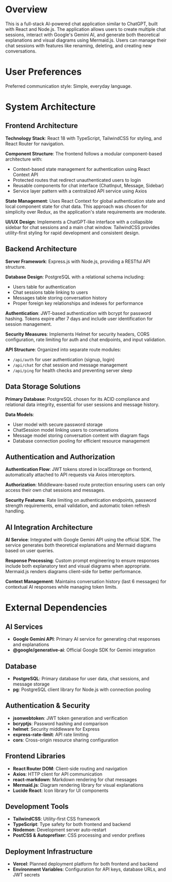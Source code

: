 # Overview

This is a full-stack AI-powered chat application similar to ChatGPT, built with React and Node.js. The application allows users to create multiple chat sessions, interact with Google's Gemini AI, and generate both theoretical explanations and visual diagrams using Mermaid.js. Users can manage their chat sessions with features like renaming, deleting, and creating new conversations.

# User Preferences

Preferred communication style: Simple, everyday language.

# System Architecture

## Frontend Architecture

**Technology Stack**: React 18 with TypeScript, TailwindCSS for styling, and React Router for navigation.

**Component Structure**: The frontend follows a modular component-based architecture with:
- Context-based state management for authentication using React Context API
- Protected routes that redirect unauthenticated users to login
- Reusable components for chat interface (ChatInput, Message, Sidebar)
- Service layer pattern with a centralized API service using Axios

**State Management**: Uses React Context for global authentication state and local component state for chat data. This approach was chosen for simplicity over Redux, as the application's state requirements are moderate.

**UI/UX Design**: Implements a ChatGPT-like interface with a collapsible sidebar for chat sessions and a main chat window. TailwindCSS provides utility-first styling for rapid development and consistent design.

## Backend Architecture

**Server Framework**: Express.js with Node.js, providing a RESTful API structure.

**Database Design**: PostgreSQL with a relational schema including:
- Users table for authentication
- Chat sessions table linking to users
- Messages table storing conversation history
- Proper foreign key relationships and indexes for performance

**Authentication**: JWT-based authentication with bcrypt for password hashing. Tokens expire after 7 days and include user identification for session management.

**Security Measures**: Implements Helmet for security headers, CORS configuration, rate limiting for auth and chat endpoints, and input validation.

**API Structure**: Organized into separate route modules:
- `/api/auth` for user authentication (signup, login)
- `/api/chat` for chat session and message management
- `/api/ping` for health checks and preventing server sleep

## Data Storage Solutions

**Primary Database**: PostgreSQL chosen for its ACID compliance and relational data integrity, essential for user sessions and message history.

**Data Models**: 
- User model with secure password storage
- ChatSession model linking users to conversations
- Message model storing conversation content with diagram flags
- Database connection pooling for efficient resource management

## Authentication and Authorization

**Authentication Flow**: JWT tokens stored in localStorage on frontend, automatically attached to API requests via Axios interceptors.

**Authorization**: Middleware-based route protection ensuring users can only access their own chat sessions and messages.

**Security Features**: Rate limiting on authentication endpoints, password strength requirements, email validation, and automatic token refresh handling.

## AI Integration Architecture

**AI Service**: Integrated with Google Gemini API using the official SDK. The service generates both theoretical explanations and Mermaid diagrams based on user queries.

**Response Processing**: Custom prompt engineering to ensure responses include both explanatory text and visual diagrams when appropriate. Mermaid.js renders diagrams client-side for better performance.

**Context Management**: Maintains conversation history (last 6 messages) for contextual AI responses while managing token limits.

# External Dependencies

## AI Services
- **Google Gemini API**: Primary AI service for generating chat responses and explanations
- **@google/generative-ai**: Official Google SDK for Gemini integration

## Database
- **PostgreSQL**: Primary database for user data, chat sessions, and message storage
- **pg**: PostgreSQL client library for Node.js with connection pooling

## Authentication & Security
- **jsonwebtoken**: JWT token generation and verification
- **bcryptjs**: Password hashing and comparison
- **helmet**: Security middleware for Express
- **express-rate-limit**: API rate limiting
- **cors**: Cross-origin resource sharing configuration

## Frontend Libraries
- **React Router DOM**: Client-side routing and navigation
- **Axios**: HTTP client for API communication
- **react-markdown**: Markdown rendering for chat messages
- **Mermaid.js**: Diagram rendering library for visual explanations
- **Lucide React**: Icon library for UI components

## Development Tools
- **TailwindCSS**: Utility-first CSS framework
- **TypeScript**: Type safety for both frontend and backend
- **Nodemon**: Development server auto-restart
- **PostCSS & Autoprefixer**: CSS processing and vendor prefixes

## Deployment Infrastructure
- **Vercel**: Planned deployment platform for both frontend and backend
- **Environment Variables**: Configuration for API keys, database URLs, and JWT secrets